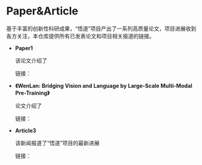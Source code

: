 # Paper&Article
基于丰富的创新性科研成果，“悟道”项目产出了一系列高质量论文，项目进展收到各方关注，本仓库提供所有已发表论文和项目相关报道的链接。

* **Paper1**
  
  该论文介绍了
  
  链接：
  
* **《WenLan: Bridging Vision and Language by Large-Scale Multi-Modal Pre-Training》**

  论文介绍了
  
  链接：
  
* **Article3**
  
  该新闻报道了“悟道”项目的最新进展
  
  链接：
